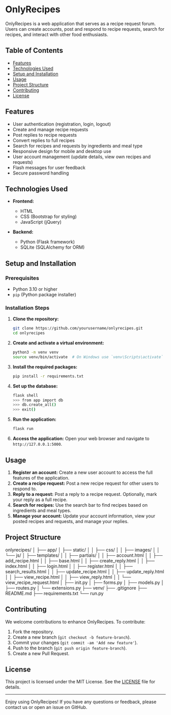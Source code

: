 # OnlyRecipes

OnlyRecipes is a web application that serves as a recipe request forum. Users can create accounts, post and respond to recipe requests, search for recipes, and interact with other food enthusiasts.

## Table of Contents

- [Features](#features)
- [Technologies Used](#technologies-used)
- [Setup and Installation](#setup-and-installation)
- [Usage](#usage)
- [Project Structure](#project-structure)
- [Contributing](#contributing)
- [License](#license)

## Features

- User authentication (registration, login, logout)
- Create and manage recipe requests
- Post replies to recipe requests
- Convert replies to full recipes
- Search for recipes and requests by ingredients and meal type
- Responsive design for mobile and desktop use
- User account management (update details, view own recipes and requests)
- Flash messages for user feedback
- Secure password handling

## Technologies Used

- **Frontend:**
  - HTML
  - CSS (Bootstrap for styling)
  - JavaScript (jQuery)
  
- **Backend:**
  - Python (Flask framework)
  - SQLite (SQLAlchemy for ORM)

## Setup and Installation

### Prerequisites

- Python 3.10 or higher
- `pip` (Python package installer)

### Installation Steps

1. **Clone the repository:**

    ```bash
    git clone https://github.com/yourusername/onlyrecipes.git
    cd onlyrecipes
    ```

2. **Create and activate a virtual environment:**

    ```bash
    python3 -m venv venv
    source venv/bin/activate  # On Windows use `venv\Scripts\activate`
    ```

3. **Install the required packages:**

    ```bash
    pip install -r requirements.txt
    ```

4. **Set up the database:**

    ```bash
    flask shell
    >>> from app import db
    >>> db.create_all()
    >>> exit()
    ```

5. **Run the application:**

    ```bash
    flask run
    ```

6. **Access the application:**
   Open your web browser and navigate to `http://127.0.0.1:5000`.

## Usage

1. **Register an account:** Create a new user account to access the full features of the application.
2. **Create a recipe request:** Post a new recipe request for other users to respond to.
3. **Reply to a request:** Post a reply to a recipe request. Optionally, mark your reply as a full recipe.
4. **Search for recipes:** Use the search bar to find recipes based on ingredients and meal types.
5. **Manage your account:** Update your account information, view your posted recipes and requests, and manage your replies.

## Project Structure

onlyrecipes/
│
├── app/
│ ├── static/
│ │ ├── css/
│ │ ├── images/
│ │ └── js/
│ ├── templates/
│ │ ├── partials/
│ │ ├── account.html
│ │ ├── add_recipe.html
│ │ ├── base.html
│ │ ├── create_reply.html
│ │ ├── index.html
│ │ ├── login.html
│ │ ├── register.html
│ │ ├── search_results.html
│ │ ├── update_recipe.html
│ │ ├── update_reply.html
│ │ ├── view_recipe.html
│ │ ├── view_reply.html
│ │ └── view_recipe_request.html
│ ├── init.py
│ ├── forms.py
│ ├── models.py
│ ├── routes.py
│ └── extensions.py
├── venv/
├── .gitignore
├── README.md
├── requirements.txt
└── run.py
## Contributing

We welcome contributions to enhance OnlyRecipes. To contribute:

1. Fork the repository.
2. Create a new branch (`git checkout -b feature-branch`).
3. Commit your changes (`git commit -am 'Add new feature'`).
4. Push to the branch (`git push origin feature-branch`).
5. Create a new Pull Request.

## License

This project is licensed under the MIT License. See the [LICENSE](LICENSE) file for details.

---

Enjoy using OnlyRecipes! If you have any questions or feedback, please contact us or open an issue on GitHub.
